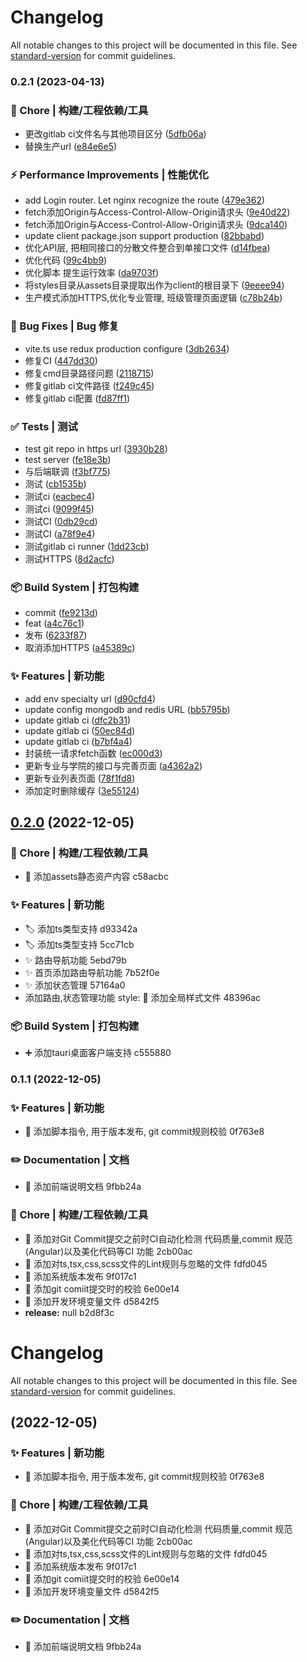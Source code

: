 # Changelog

All notable changes to this project will be documented in this file. See [standard-version](https://github.com/conventional-changelog/standard-version) for commit guidelines.

### 0.2.1 (2023-04-13)


### 🚀 Chore | 构建/工程依赖/工具

* 更改gitlab ci文件名与其他项目区分 ([5dfb06a](https://gitee.com/yunyn/edu-management-system/commit/5dfb06a922de9e7c3e5472b2a1601bb11cdcdd69))
* 替换生产url ([e84e6e5](https://gitee.com/yunyn/edu-management-system/commit/e84e6e5f440eea76a61eb013fb51f99074bc2b61))


### ⚡ Performance Improvements | 性能优化

* add Login router. Let nginx recognize the route ([479e362](https://gitee.com/yunyn/edu-management-system/commit/479e3629096990da7b6aee28e77607331ca24048))
* fetch添加Origin与Access-Control-Allow-Origin请求头 ([9e40d22](https://gitee.com/yunyn/edu-management-system/commit/9e40d22dc1c30824a685f35c5231ff01610036a0))
* fetch添加Origin与Access-Control-Allow-Origin请求头 ([9dca140](https://gitee.com/yunyn/edu-management-system/commit/9dca1406fcd99b745ca54de03d9b34c1b2dd67e1))
* update client package.json support production ([82bbabd](https://gitee.com/yunyn/edu-management-system/commit/82bbabd7a5ae472693c6c358d1c1359154b37bdb))
* 优化API层, 把相同接口的分散文件整合到单接口文件 ([d14fbea](https://gitee.com/yunyn/edu-management-system/commit/d14fbea44273d060c163154b86e0a2980c53ed90))
* 优化代码 ([99c4bb9](https://gitee.com/yunyn/edu-management-system/commit/99c4bb98f8ca137cf1ee90ca67dba1c8ff08f472))
* 优化脚本 提生运行效率 ([da9703f](https://gitee.com/yunyn/edu-management-system/commit/da9703f1cd0467b2b83d5ad9f74bce9674a120a6))
* 将styles目录从assets目录提取出作为client的根目录下 ([9eeee94](https://gitee.com/yunyn/edu-management-system/commit/9eeee94393dff03d8cb165a7d598eeb68a42c434))
* 生产模式添加HTTPS,优化专业管理, 班级管理页面逻辑 ([c78b24b](https://gitee.com/yunyn/edu-management-system/commit/c78b24b34a1d424809238f665e93e8ba5007b11f))


### 🐛 Bug Fixes | Bug 修复

* vite.ts use redux production configure ([3db2634](https://gitee.com/yunyn/edu-management-system/commit/3db2634f2d540b4797e8628a4746155920521110))
* 修复CI ([447dd30](https://gitee.com/yunyn/edu-management-system/commit/447dd302d01d14ff450fc8ae3229d6f0fe0ec4be))
* 修复cmd目录路径问题 ([2118715](https://gitee.com/yunyn/edu-management-system/commit/2118715247597e67fb051718f9fb13eb54a48dd3))
* 修复gitlab ci文件路径 ([f249c45](https://gitee.com/yunyn/edu-management-system/commit/f249c452266d168a96e6bce0d3b12ee3e8e9925f))
* 修复gitlab ci配置 ([fd87ff1](https://gitee.com/yunyn/edu-management-system/commit/fd87ff113e3a3a8e4d70da0f116d46b373df8d2b))


### ✅ Tests | 测试

* test git repo in https url ([3930b28](https://gitee.com/yunyn/edu-management-system/commit/3930b28580c40be38e8514098811053bc3213310))
* test server ([fe18e3b](https://gitee.com/yunyn/edu-management-system/commit/fe18e3b2f355679ed3a82d9de7cca294dcdfe20d))
* 与后端联调 ([f3bf775](https://gitee.com/yunyn/edu-management-system/commit/f3bf77577683a51720d294fc16d11cb597133494))
* 测试 ([cb1535b](https://gitee.com/yunyn/edu-management-system/commit/cb1535b7582325de68ee3356b72e90a279a447d6))
* 测试ci ([eacbec4](https://gitee.com/yunyn/edu-management-system/commit/eacbec40514d86bd0fe3d3314a6a9635cf410120))
* 测试ci ([9099f45](https://gitee.com/yunyn/edu-management-system/commit/9099f45be227e29c226c09037e0718fbf53de616))
* 测试CI ([0db29cd](https://gitee.com/yunyn/edu-management-system/commit/0db29cd0e36314307c4b839e48c2eb5eb5cf66fc))
* 测试CI ([a78f9e4](https://gitee.com/yunyn/edu-management-system/commit/a78f9e4fd99dca8556c54edf1abbf6902a88ffff))
* 测试gitlab ci runner ([1dd23cb](https://gitee.com/yunyn/edu-management-system/commit/1dd23cbd11745d40d85b197a260f130d695b6f3e))
* 测试HTTPS ([8d2acfc](https://gitee.com/yunyn/edu-management-system/commit/8d2acfcbbfc83e85bcda0e61620a981f651bf8f4))


### 📦‍ Build System | 打包构建

* commit ([fe9213d](https://gitee.com/yunyn/edu-management-system/commit/fe9213dec3cc0dcf39336986e2c9d81702826796))
* feat ([a4c76c1](https://gitee.com/yunyn/edu-management-system/commit/a4c76c1ddcb7ee77fcfc356c0f1ad2ac023f4f42))
* 发布 ([6233f87](https://gitee.com/yunyn/edu-management-system/commit/6233f87d5a17642fd6864d4e2466cde8e4ba3008))
* 取消添加HTTPS ([a45389c](https://gitee.com/yunyn/edu-management-system/commit/a45389c978ad7a7b078566b90e3b2aa4f2a7555a))


### ✨ Features | 新功能

* add env specialty url ([d90cfd4](https://gitee.com/yunyn/edu-management-system/commit/d90cfd45e192459f0fea344cd01ded59a0f80b91))
* update config mongodb and redis URL ([bb5795b](https://gitee.com/yunyn/edu-management-system/commit/bb5795be083e3e011a6e90cc11026407722046b6))
* update gitlab ci ([dfc2b31](https://gitee.com/yunyn/edu-management-system/commit/dfc2b31fba12139c3cf01b49d338aa1d2fa367d4))
* update gitlab ci ([50ec84d](https://gitee.com/yunyn/edu-management-system/commit/50ec84d8022c81b85107d451535379db12aa8b91))
* update gitlab ci ([b7bf4a4](https://gitee.com/yunyn/edu-management-system/commit/b7bf4a4267f600bda6cacf21f91374ae28601955))
* 封装统一请求fetch函数 ([ec000d3](https://gitee.com/yunyn/edu-management-system/commit/ec000d3248c2992edd95edef100665b0c9b1a187))
* 更新专业与学院的接口与完善页面 ([a4362a2](https://gitee.com/yunyn/edu-management-system/commit/a4362a26c083317e50104d0c1a860aaeacbbde8d))
* 更新专业列表页面 ([78f1fd8](https://gitee.com/yunyn/edu-management-system/commit/78f1fd8eebd929cc189cd8438c653ccbc986e4fd))
* 添加定时删除缓存 ([3e55124](https://gitee.com/yunyn/edu-management-system/commit/3e551243b2ee9e7f33dcf8b17a2304517c629fe2))

## [0.2.0](///compare/v0.1.1...v0.2.0) (2022-12-05)


### 🚀 Chore | 构建/工程依赖/工具

* :bento: 添加assets静态资产内容 c58acbc


### ✨ Features | 新功能

* :label: 添加ts类型支持 d93342a
* :label: 添加ts类型支持 5cc71cb
* :sparkles: 路由导航功能 5ebd79b
* :sparkles: 首页添加路由导航功能 7b52f0e
* :sparkles: 添加状态管理 57164a0
* 添加路由,状态管理功能 style: :iphone: 添加全局样式文件 48396ac


### 📦‍ Build System | 打包构建

* :heavy_plus_sign: 添加tauri桌面客户端支持 c555880

### 0.1.1 (2022-12-05)


### ✨ Features | 新功能

* :hammer: 添加脚本指令, 用于版本发布, git commit规则校验 0f763e8


### ✏️ Documentation | 文档

* :memo: 添加前端说明文档 9fbb24a


### 🚀 Chore | 构建/工程依赖/工具

* :construction_worker: 添加对Git Commit提交之前时CI自动化检测 代码质量,commit 规范(Angular)以及美化代码等CI 功能 2cb00ac
* :construction_worker: 添加对ts,tsx,css,scss文件的Lint规则与忽略的文件 fdfd045
* :construction_worker: 添加系统版本发布 9f017c1
* :construction_worker: 添加git comiit提交时的校验 6e00e14
* :wrench: 添加开发环境变量文件 d5842f5
* **release:** null b2d8f3c

# Changelog

All notable changes to this project will be documented in this file. See [standard-version](https://github.com/conventional-changelog/standard-version) for commit guidelines.

##  (2022-12-05)


### ✨ Features | 新功能

* :hammer: 添加脚本指令, 用于版本发布, git commit规则校验 0f763e8


### 🚀 Chore | 构建/工程依赖/工具

* :construction_worker: 添加对Git Commit提交之前时CI自动化检测 代码质量,commit 规范(Angular)以及美化代码等CI 功能 2cb00ac
* :construction_worker: 添加对ts,tsx,css,scss文件的Lint规则与忽略的文件 fdfd045
* :construction_worker: 添加系统版本发布 9f017c1
* :construction_worker: 添加git comiit提交时的校验 6e00e14
* :wrench: 添加开发环境变量文件 d5842f5


### ✏️ Documentation | 文档

* :memo: 添加前端说明文档 9fbb24a
